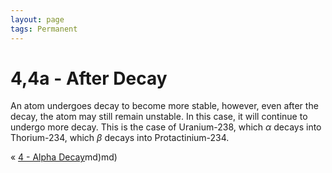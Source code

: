 ```yaml
---
layout: page
tags: Permanent 
---
```

# 4,4a - After Decay
An atom undergoes decay to become more stable, however, even after the decay, the atom may still remain unstable. In this case, it will continue to undergo more decay. This is the case of Uranium-238, which $\alpha$ decays into Thorium-234, which $\beta$ decays into Protactinium-234.

« [4 - Alpha Decay](4%20-%20Alpha%20Decay.md)md)md)